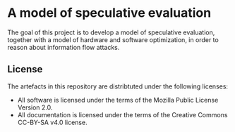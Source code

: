 # A model of speculative evaluation

The goal of this project is to develop a model of speculative evaluation,
together with a model of hardware and software optimization, in order to
reason about information flow attacks.

## License

The artefacts in this repository are distribtuted under the following licenses:

* All software is licensed under the terms of the Mozilla Public License Version 2.0.
* All documentation is licensed under the terms of the Creative Commons CC-BY-SA v4.0 license.
